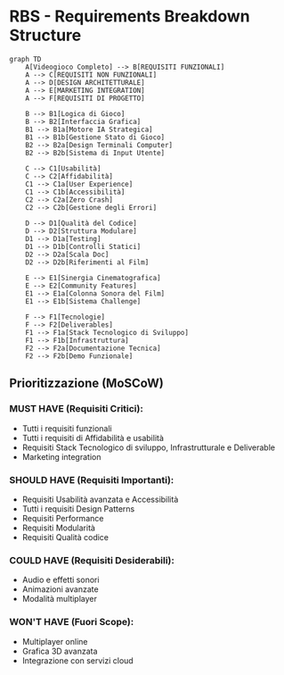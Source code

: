 # RBS - Requirements Breakdown Structure

```mermaid
graph TD
    A[Videogioco Completo] --> B[REQUISITI FUNZIONALI]
    A --> C[REQUISITI NON FUNZIONALI]
    A --> D[DESIGN ARCHITETTURALE]
    A --> E[MARKETING INTEGRATION]
    A --> F[REQUISITI DI PROGETTO]
    
    B --> B1[Logica di Gioco]
    B --> B2[Interfaccia Grafica]
    B1 --> B1a[Motore IA Strategica]
    B1 --> B1b[Gestione Stato di Gioco]
    B2 --> B2a[Design Terminali Computer]
    B2 --> B2b[Sistema di Input Utente]
    
    C --> C1[Usabilità]
    C --> C2[Affidabilità]
    C1 --> C1a[User Experience]
    C1 --> C1b[Accessibilità]
    C2 --> C2a[Zero Crash]
    C2 --> C2b[Gestione degli Errori]
    
    D --> D1[Qualità del Codice]
    D --> D2[Struttura Modulare]
    D1 --> D1a[Testing]
    D1 --> D1b[Controlli Statici]
    D2 --> D2a[Scala Doc]
    D2 --> D2b[Riferimenti al Film]
    
    E --> E1[Sinergia Cinematografica]
    E --> E2[Community Features]
    E1 --> E1a[Colonna Sonora del Film]
    E1 --> E1b[Sistema Challenge]
    
    F --> F1[Tecnologie]
    F --> F2[Deliverables]
    F1 --> F1a[Stack Tecnologico di Sviluppo]
    F1 --> F1b[Infrastruttura]
    F2 --> F2a[Documentazione Tecnica]
    F2 --> F2b[Demo Funzionale]
```

## Prioritizzazione (MoSCoW)

### **MUST HAVE (Requisiti Critici):**
* Tutti i requisiti funzionali 
* Tutti i requisiti di Affidabilità e usabilità
* Requisiti Stack Tecnologico di sviluppo, Infrastrutturale e Deliverable
* Marketing integration

### **SHOULD HAVE (Requisiti Importanti):**
* Requisiti Usabilità avanzata e Accessibilità
* Tutti i requisiti Design Patterns
* Requisiti Performance
* Requisiti Modularità
* Requisiti Qualità codice

### **COULD HAVE (Requisiti Desiderabili):**
* Audio e effetti sonori
* Animazioni avanzate
* Modalità multiplayer

### **WON'T HAVE (Fuori Scope):**
* Multiplayer online
* Grafica 3D avanzata
* Integrazione con servizi cloud